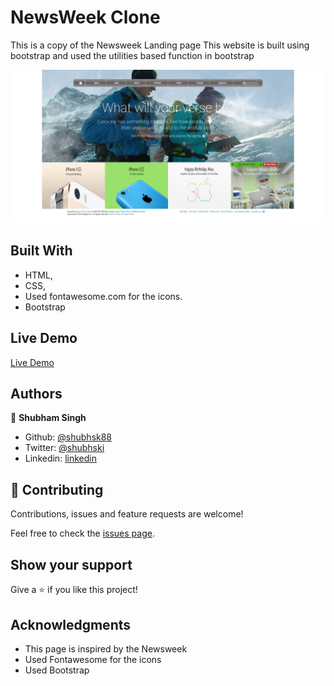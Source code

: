 # NewsWeek Clone

This is a copy of the Newsweek Landing page
This website is built using bootstrap and used the utilities based function in bootstrap

![screenshot](https://github.com/shubhsk88/apple-website/blob/features/img/screenshot.PNG)

## Built With

- HTML,
- CSS,
- Used fontawesome.com for the icons.
- Bootstrap

## Live Demo

[Live Demo](https://rawcdn.githack.com/shubhsk88/apple-website/310153633c1fce9f2979ccdc8db08fdd1482c19d/index.html)

## Authors

👤 **Shubham Singh**

- Github: [@shubhsk88](https://github.com/shubhsk88)
- Twitter: [@shubhski](twitter.com/shubski)
- Linkedin: [linkedin](https://www.linkedin.com/in/shubham-singh-130349140/)

## 🤝 Contributing

Contributions, issues and feature requests are welcome!

Feel free to check the [issues page](issues/).

## Show your support

Give a ⭐️ if you like this project!

## Acknowledgments

- This page is inspired by the Newsweek
- Used Fontawesome for the icons
- Used Bootstrap
